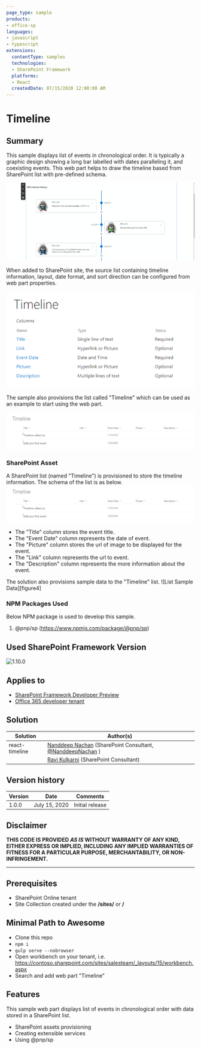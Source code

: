 ```yaml
---
page_type: sample
products:
- office-sp
languages:
- javascript
- typescript
extensions:
  contentType: samples
  technologies:
  - SharePoint Framework
  platforms:
  - React
  createdDate: 07/15/2020 12:00:00 AM
---
```

# Timeline

## Summary 

This sample displays list of events in chronological order. It is typically a graphic design showing a long bar labelled with dates paralleling it, and coexisting events. This web part helps to draw the timeline based from SharePoint list with pre-defined schema.

![Web part preview][figure1]

When added to SharePoint site, the source list containing timeline information, layout, date format, and sort direction can be configured from web part properties.

![SharePoint list schema][figure2]

The sample also provisions the list called "Timeline" which can be used as an example to start using the web part.

![SharePoint list sample data][figure3]

### SharePoint Asset

A SharePoint list (named "Timeline") is provisioned to store the timeline information. The schema of the list is as below.
![List Schema][figure3]

- The "Title" column stores the event title.
- The "Event Date" column represents the date of event.
- The "Picture" column stores the url of image to be displayed for the event.
- The "Link" column represents the url to event.
- The "Description" column represents the more information about the event.

The solution also provisions sample data to the "Timeline" list.
![List Sample Data][figure4]

### NPM Packages Used

Below NPM package is used to develop this sample.
1.	@pnp/sp (https://www.npmjs.com/package/@pnp/sp)

## Used SharePoint Framework Version 

![1.10.0](https://img.shields.io/badge/drop-1.10-green.svg)

## Applies to

* [SharePoint Framework Developer Preview](https://docs.microsoft.com/sharepoint/dev/spfx/sharepoint-framework-overview)
* [Office 365 developer tenant](https://docs.microsoft.com/sharepoint/dev/spfx/set-up-your-developer-tenant)

## Solution

Solution|Author(s)
--------|---------
react-timeline|[Nanddeep Nachan](https://www.linkedin.com/in/nanddeepnachan/) (SharePoint Consultant, [@NanddeepNachan](https://http://twitter.com/NanddeepNachan) )
&nbsp;|[Ravi Kulkarni](https://www.linkedin.com/in/ravi-kulkarni-a5381723/) (SharePoint Consultant)

## Version history

Version|Date|Comments
-------|----|--------
1.0.0|July 15, 2020|Initial release

## Disclaimer

**THIS CODE IS PROVIDED *AS IS* WITHOUT WARRANTY OF ANY KIND, EITHER EXPRESS OR IMPLIED, INCLUDING ANY IMPLIED WARRANTIES OF FITNESS FOR A PARTICULAR PURPOSE, MERCHANTABILITY, OR NON-INFRINGEMENT.**

---

## Prerequisites

- SharePoint Online tenant 
- Site Collection created under the **/sites/** or **/**

## Minimal Path to Awesome

- Clone this repo
- `npm i`
- `gulp serve --nobrowser`
- Open workbench on your tenant, i.e. https://contoso.sharepoint.com/sites/salesteam/_layouts/15/workbench.aspx
- Search and add web part "Timeline"

## Features

This sample web part displays list of events in chronological order with data stored in a SharePoint list.
- SharePoint assets provisioning
- Creating extensible services
- Using @pnp/sp


[figure1]: ./assets/webpart-preview.gif
[figure2]: ./assets/list-schema.png
[figure3]: ./assets/list-sample-data.png
